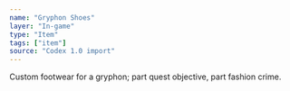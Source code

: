 ```yaml
---
name: "Gryphon Shoes"
layer: "In-game"
type: "Item"
tags: ["item"]
source: "Codex 1.0 import"
---
```

Custom footwear for a gryphon; part quest objective, part fashion crime.
